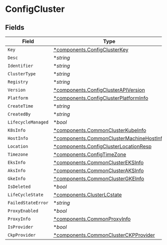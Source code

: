 # ConfigCluster


## Fields

| Field                                                                                               | Type                                                                                                | Required                                                                                            | Description                                                                                         |
| --------------------------------------------------------------------------------------------------- | --------------------------------------------------------------------------------------------------- | --------------------------------------------------------------------------------------------------- | --------------------------------------------------------------------------------------------------- |
| `Key`                                                                                               | [*components.ConfigClusterKey](../../models/components/configclusterkey.md)                         | :heavy_minus_sign:                                                                                  | N/A                                                                                                 |
| `Desc`                                                                                              | **string*                                                                                           | :heavy_minus_sign:                                                                                  | N/A                                                                                                 |
| `Identifier`                                                                                        | **string*                                                                                           | :heavy_minus_sign:                                                                                  | N/A                                                                                                 |
| `ClusterType`                                                                                       | **string*                                                                                           | :heavy_minus_sign:                                                                                  | N/A                                                                                                 |
| `Registry`                                                                                          | **string*                                                                                           | :heavy_minus_sign:                                                                                  | N/A                                                                                                 |
| `Version`                                                                                           | [*components.ConfigClusterAPIVersion](../../models/components/configclusterapiversion.md)           | :heavy_minus_sign:                                                                                  | N/A                                                                                                 |
| `Platform`                                                                                          | [*components.ConfigClusterPlatformInfo](../../models/components/configclusterplatforminfo.md)       | :heavy_minus_sign:                                                                                  | N/A                                                                                                 |
| `CreateTime`                                                                                        | **string*                                                                                           | :heavy_minus_sign:                                                                                  | N/A                                                                                                 |
| `CreatedBy`                                                                                         | **string*                                                                                           | :heavy_minus_sign:                                                                                  | N/A                                                                                                 |
| `LifecycleManaged`                                                                                  | **bool*                                                                                             | :heavy_minus_sign:                                                                                  | N/A                                                                                                 |
| `K8sInfo`                                                                                           | [*components.CommonClusterKubeInfo](../../models/components/commonclusterkubeinfo.md)               | :heavy_minus_sign:                                                                                  | N/A                                                                                                 |
| `HostInfo`                                                                                          | [*components.CommonClusterMachineHostInfo](../../models/components/commonclustermachinehostinfo.md) | :heavy_minus_sign:                                                                                  | N/A                                                                                                 |
| `Location`                                                                                          | [*components.ConfigClusterLocationResp](../../models/components/configclusterlocationresp.md)       | :heavy_minus_sign:                                                                                  | N/A                                                                                                 |
| `Timezone`                                                                                          | [*components.ConfigTimeZone](../../models/components/configtimezone.md)                             | :heavy_minus_sign:                                                                                  | N/A                                                                                                 |
| `EksInfo`                                                                                           | [*components.CommonClusterEKSInfo](../../models/components/commonclustereksinfo.md)                 | :heavy_minus_sign:                                                                                  | N/A                                                                                                 |
| `AksInfo`                                                                                           | [*components.CommonClusterAKSInfo](../../models/components/commonclusteraksinfo.md)                 | :heavy_minus_sign:                                                                                  | N/A                                                                                                 |
| `GkeInfo`                                                                                           | [*components.CommonClusterGKEInfo](../../models/components/commonclustergkeinfo.md)                 | :heavy_minus_sign:                                                                                  | N/A                                                                                                 |
| `IsDeleted`                                                                                         | **bool*                                                                                             | :heavy_minus_sign:                                                                                  | N/A                                                                                                 |
| `LifeCycleState`                                                                                    | [*components.ClusterLCstate](../../models/components/clusterlcstate.md)                             | :heavy_minus_sign:                                                                                  | N/A                                                                                                 |
| `FailedStateError`                                                                                  | **string*                                                                                           | :heavy_minus_sign:                                                                                  | N/A                                                                                                 |
| `ProxyEnabled`                                                                                      | **bool*                                                                                             | :heavy_minus_sign:                                                                                  | N/A                                                                                                 |
| `ProxyInfo`                                                                                         | [*components.CommonProxyInfo](../../models/components/commonproxyinfo.md)                           | :heavy_minus_sign:                                                                                  | N/A                                                                                                 |
| `IsProvider`                                                                                        | **bool*                                                                                             | :heavy_minus_sign:                                                                                  | N/A                                                                                                 |
| `CkpProvider`                                                                                       | [*components.CommonClusterCKPProvider](../../models/components/commonclusterckpprovider.md)         | :heavy_minus_sign:                                                                                  | N/A                                                                                                 |